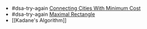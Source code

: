 - #dsa-try-again [Connecting Cities With Minimum Cost](https://leetcode.com/problems/connecting-cities-with-minimum-cost/)
- #dsa-try-again [Maximal Rectangle](https://leetcode.com/problems/maximal-rectangle/)
- [[Kadane's Algorithm]]